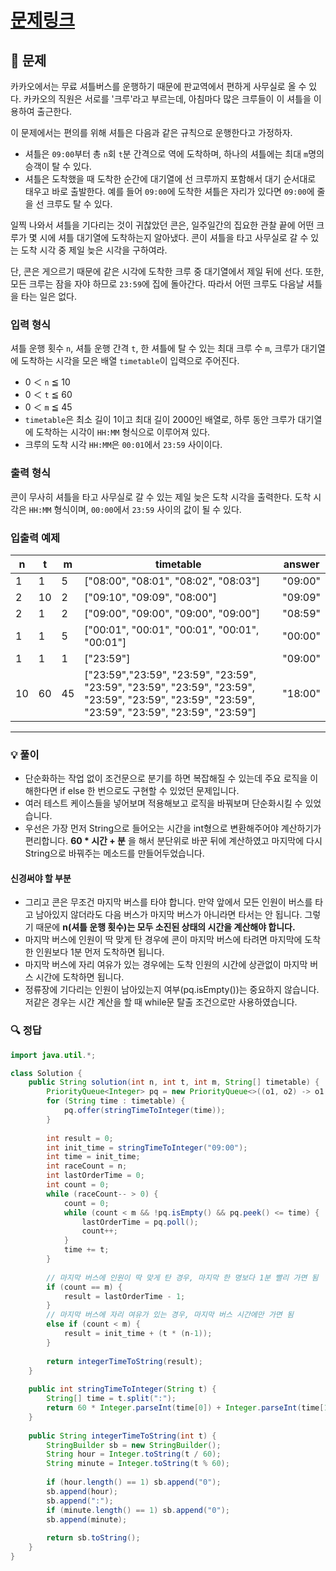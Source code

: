 # [문제링크](https://school.programmers.co.kr/learn/courses/30/lessons/17678)

## 📝 문제

카카오에서는 무료 셔틀버스를 운행하기 때문에 판교역에서 편하게 사무실로 올 수 있다. 카카오의 직원은 서로를 '크루'라고 부르는데, 아침마다 많은 크루들이 이 셔틀을 이용하여 출근한다.

이 문제에서는 편의를 위해 셔틀은 다음과 같은 규칙으로 운행한다고 가정하자.

- 셔틀은 `09:00`부터 총 `n`회 `t`분 간격으로 역에 도착하며, 하나의 셔틀에는 최대 `m`명의 승객이 탈 수 있다.
- 셔틀은 도착했을 때 도착한 순간에 대기열에 선 크루까지 포함해서 대기 순서대로 태우고 바로 출발한다. 예를 들어 `09:00`에 도착한 셔틀은 자리가 있다면 `09:00`에 줄을 선 크루도 탈 수 있다.

일찍 나와서 셔틀을 기다리는 것이 귀찮았던 콘은, 일주일간의 집요한 관찰 끝에 어떤 크루가 몇 시에 셔틀 대기열에 도착하는지 알아냈다. 콘이 셔틀을 타고 사무실로 갈 수 있는 도착 시각 중 제일 늦은 시각을 구하여라.

단, 콘은 게으르기 때문에 같은 시각에 도착한 크루 중 대기열에서 제일 뒤에 선다. 또한, 모든 크루는 잠을 자야 하므로 `23:59`에 집에 돌아간다. 따라서 어떤 크루도 다음날 셔틀을 타는 일은 없다.

### 입력 형식

셔틀 운행 횟수 `n`, 셔틀 운행 간격 `t`, 한 셔틀에 탈 수 있는 최대 크루 수 `m`, 크루가 대기열에 도착하는 시각을 모은 배열 `timetable`이 입력으로 주어진다.

- 0 ＜ `n` ≦ 10
- 0 ＜ `t` ≦ 60
- 0 ＜ `m` ≦ 45
- `timetable`은 최소 길이 1이고 최대 길이 2000인 배열로, 하루 동안 크루가 대기열에 도착하는 시각이 `HH:MM` 형식으로 이루어져 있다.
- 크루의 도착 시각 `HH:MM`은 `00:01`에서 `23:59` 사이이다.

### 출력 형식

콘이 무사히 셔틀을 타고 사무실로 갈 수 있는 제일 늦은 도착 시각을 출력한다. 도착 시각은 `HH:MM` 형식이며, `00:00`에서 `23:59` 사이의 값이 될 수 있다.

### 입출력 예제

|n|t|m|timetable|answer|
|---|---|---|---|---|
|1|1|5|["08:00", "08:01", "08:02", "08:03"]|"09:00"|
|2|10|2|["09:10", "09:09", "08:00"]|"09:09"|
|2|1|2|["09:00", "09:00", "09:00", "09:00"]|"08:59"|
|1|1|5|["00:01", "00:01", "00:01", "00:01", "00:01"]|"00:00"|
|1|1|1|["23:59"]|"09:00"|
|10|60|45|["23:59","23:59", "23:59", "23:59", "23:59", "23:59", "23:59", "23:59", "23:59", "23:59", "23:59", "23:59", "23:59", "23:59", "23:59", "23:59"]|"18:00"|

---

### 💡 풀이

- 단순화하는 작업 없이 조건문으로 분기를 하면 복잡해질 수 있는데 주요 로직을 이해한다면 if else 한 번으로도 구현할 수 있었던 문제입니다.
- 여러 테스트 케이스들을 넣어보며 적용해보고 로직을 바꿔보며 단순화시킬 수 있었습니다.
- 우선은 가장 먼저 String으로 들어오는 시간을 int형으로 변환해주어야 계산하기가 편리합니다. **60 * 시간 + 분** 을 해서 분단위로 바꾼 뒤에 계산하였고 마지막에 다시 String으로 바꿔주는 메소드를 만들어두었습니다.

#### 신경써야 할 부분

- 그리고 콘은 무조건 마지막 버스를 타야 합니다. 만약 앞에서 모든 인원이 버스를 타고 남아있지 않더라도 다음 버스가 마지막 버스가 아니라면 타서는 안 됩니다. 그렇기 때문에 **n(셔틀 운행 횟수)는 모두 소진된 상태의 시간을 계산해야 합니다.**
- 마지막 버스에 인원이 딱 맞게 탄 경우에 콘이 마지막 버스에 타려면 마지막에 도착한 인원보다 1분 먼저 도착하면 됩니다.
- 마지막 버스에 자리 여유가 있는 경우에는 도착 인원의 시간에 상관없이 마지막 버스 시간에 도착하면 됩니다.
- 정류장에 기다리는 인원이 남아있는지 여부(pq.isEmpty())는 중요하지 않습니다.  저같은 경우는 시간 계산을 할 때 while문 탈출 조건으로만 사용하였습니다.

### 🔍 정답

```java
import java.util.*;

class Solution {
    public String solution(int n, int t, int m, String[] timetable) {
        PriorityQueue<Integer> pq = new PriorityQueue<>((o1, o2) -> o1 - o2);
        for (String time : timetable) {
            pq.offer(stringTimeToInteger(time));
        }
        
        int result = 0;
        int init_time = stringTimeToInteger("09:00");
        int time = init_time;
        int raceCount = n;
        int lastOrderTime = 0;
        int count = 0;
        while (raceCount-- > 0) {
            count = 0;
            while (count < m && !pq.isEmpty() && pq.peek() <= time) {
                lastOrderTime = pq.poll();
                count++;
            }
            time += t;
        }
        
        // 마지막 버스에 인원이 딱 맞게 탄 경우, 마지막 한 명보다 1분 빨리 가면 됨
        if (count == m) {
            result = lastOrderTime - 1;
        } 
        // 마지막 버스에 자리 여유가 있는 경우, 마지막 버스 시간에만 가면 됨
        else if (count < m) {
            result = init_time + (t * (n-1));
        }
        
        return integerTimeToString(result);
    }
    
    public int stringTimeToInteger(String t) {
        String[] time = t.split(":");
        return 60 * Integer.parseInt(time[0]) + Integer.parseInt(time[1]);
    }
    
    public String integerTimeToString(int t) {
        StringBuilder sb = new StringBuilder();
        String hour = Integer.toString(t / 60);
        String minute = Integer.toString(t % 60);
        
        if (hour.length() == 1) sb.append("0");
        sb.append(hour);
        sb.append(":");
        if (minute.length() == 1) sb.append("0");
        sb.append(minute);
        
        return sb.toString();
    }
}
```